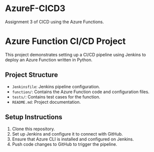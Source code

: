 # AzureF-CICD3
Assignment 3 of CICD using the Azure Functions.

# Azure Function CI/CD Project

This project demonstrates setting up a CI/CD pipeline using Jenkins to deploy an Azure Function written in Python.

## Project Structure

- `Jenkinsfile`: Jenkins pipeline configuration.
- `function/`: Contains the Azure Function code and configuration files.
- `tests/`: Contains test cases for the function.
- `README.md`: Project documentation.

## Setup Instructions

1. Clone this repository.
2. Set up Jenkins and configure it to connect with GitHub.
3. Ensure that Azure CLI is installed and configured on Jenkins.
4. Push code changes to GitHub to trigger the pipeline.
